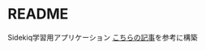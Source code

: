 # README

Sidekiq学習用アプリケーション
[こちらの記事](https://qiita.com/tachibanayu24/items/c97afa1a66217cdd064e)を参考に構築
